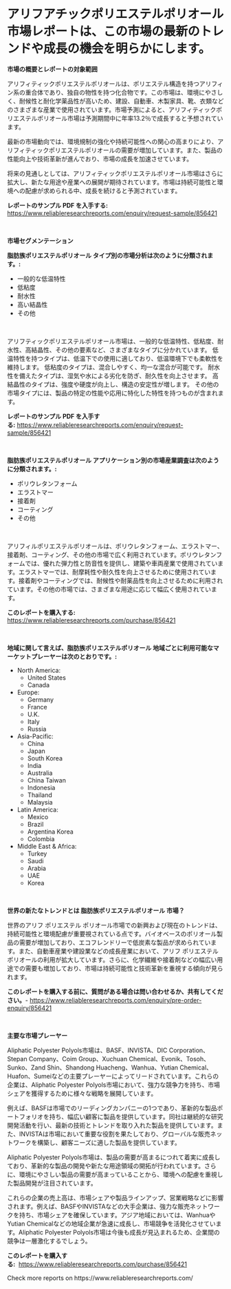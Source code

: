 <p><h1>アリフアチックポリエステルポリオール市場レポートは、この市場の最新のトレンドや成長の機会を明らかにします。</h1></p><p><strong>市場の概要とレポートの対象範囲</strong></p>
<p><p>アリフィティックポリエステルポリオールは、ポリエステル構造を持つアリフィン系の重合体であり、独自の物性を持つ化合物です。この市場は、環境にやさしく、耐候性と耐化学薬品性が高いため、建設、自動車、木製家具、靴、衣類などのさまざまな産業で使用されています。市場予測によると、アリフィティックポリエステルポリオール市場は予測期間中に年率13.2％で成長すると予想されています。</p><p>最新の市場動向では、環境規制の強化や持続可能性への関心の高まりにより、アリフィティックポリエステルポリオールの需要が増加しています。また、製品の性能向上や技術革新が進んでおり、市場の成長を加速させています。</p><p>将来の見通しとしては、アリフィティックポリエステルポリオール市場はさらに拡大し、新たな用途や産業への展開が期待されています。市場は持続可能性と環境への配慮が求められる中、成長を続けると予測されています。</p></p>
<p><strong>レポートのサンプル PDF を入手する:</strong> <a href="https://www.reliableresearchreports.com/enquiry/request-sample/856421">https://www.reliableresearchreports.com/enquiry/request-sample/856421</a></p>
<p>&nbsp;</p>
<p><strong>市場セグメンテーション</strong></p>
<p><strong>脂肪族ポリエステルポリオール タイプ別の市場分析は次のように分類されます。:</strong></p>
<p><ul><li>一般的な低温特性</li><li>低粘度</li><li>耐水性</li><li>高い結晶性</li><li>その他</li></ul></p>
<p>&nbsp;</p>
<p><p>アリフティックポリエステルポリオール市場は、一般的な低温特性、低粘度、耐水性、高結晶性、その他の要素など、さまざまなタイプに分かれています。 低温特性を持つタイプは、低温下での使用に適しており、低温環境下でも柔軟性を維持します。 低粘度のタイプは、混合しやすく、均一な混合が可能です。 耐水性を備えたタイプは、湿気や水による劣化を防ぎ、耐久性を向上させます。 高結晶性のタイプは、強度や硬度が向上し、構造の安定性が増します。 その他の市場タイプには、製品の特定の性能や応用に特化した特性を持つものが含まれます。</p></p>
<p><strong>レポートのサンプル PDF を入手する:</strong>&nbsp;<a href="https://www.reliableresearchreports.com/enquiry/request-sample/856421">https://www.reliableresearchreports.com/enquiry/request-sample/856421</a></p>
<p>&nbsp;</p>
<p><strong> 脂肪族ポリエステルポリオール アプリケーション別の市場産業調査は次のように分類されます。:</strong></p>
<p><ul><li>ポリウレタンフォーム</li><li>エラストマー</li><li>接着剤</li><li>コーティング</li><li>その他</li></ul></p>
<p>&nbsp;</p>
<p><p>アリフィルポリエステルポリオールは、ポリウレタンフォーム、エラストマー、接着剤、コーティング、その他の市場で広く利用されています。ポリウレタンフォームでは、優れた弾力性と防音性を提供し、建築や車両産業で使用されています。エラストマーでは、耐摩耗性や耐久性を向上させるために使用されています。接着剤やコーティングでは、耐候性や耐薬品性を向上させるために利用されています。その他の市場では、さまざまな用途に応じて幅広く使用されています。</p></p>
<p><strong>このレポートを購入する:</strong>&nbsp; <a href="https://www.reliableresearchreports.com/purchase/856421">https://www.reliableresearchreports.com/purchase/856421</a></p>
<p>&nbsp;</p>
<p><strong>地域に関して言えば、脂肪族ポリエステルポリオール 地域ごとに利用可能なマーケットプレーヤーは次のとおりです。:</strong></p>
<p><ul>
    <li>
        North America:
        <ul>
            <li>United States</li>
            <li>Canada</li>
        </ul>
    </li>
    <li>
        Europe:
        <ul>
            <li>Germany</li>
            <li>France</li>
            <li>U.K.</li>
            <li>Italy</li>
            <li>Russia</li>
        </ul>
    </li>
    <li>
        Asia-Pacific:
        <ul>
            <li>China</li>
            <li>Japan</li>
            <li>South Korea</li>
            <li>India</li>
            <li>Australia</li>
            <li>China Taiwan</li>
            <li>Indonesia</li>
            <li>Thailand</li>
            <li>Malaysia</li>
        </ul>
    </li>
    <li>
        Latin America:
        <ul>
            <li>Mexico</li>
            <li>Brazil</li>
            <li>Argentina Korea</li>
            <li>Colombia</li>
        </ul>
    </li>
    <li>
        Middle East & Africa:
        <ul>
            <li>Turkey</li>
            <li>Saudi</li>
            <li>Arabia</li>
            <li>UAE</li>
            <li>Korea</li>
        </ul>
    </li>
    </ul></p>
<p>&nbsp;</p>
<p><strong>世界の新たなトレンドとは 脂肪族ポリエステルポリオール 市場？</strong></p>
<p><p>世界のアリフ ポリエステル ポリオール市場での新興および現在のトレンドは、持続可能性と環境配慮が重要視されている点です。バイオベースのポリオール製品の需要が増加しており、エコフレンドリーで低炭素な製品が求められています。また、自動車産業や建設業などの成長産業において、アリフ ポリエステル ポリオールの利用が拡大しています。さらに、化学繊維や接着剤などの幅広い用途での需要も増加しており、市場は持続可能性と技術革新を重視する傾向が見られます。</p></p>
<p><strong>このレポートを購入する前に、質問がある場合は問い合わせるか、共有してください。</strong>- <a href="https://www.reliableresearchreports.com/enquiry/pre-order-enquiry/856421">https://www.reliableresearchreports.com/enquiry/pre-order-enquiry/856421</a></p>
<p>&nbsp;</p>
<p><strong>主要な市場プレーヤー</strong></p>
<p><p>Aliphatic Polyester Polyols市場は、BASF、INVISTA、DIC Corporation、Stepan Company、Coim Group、Xuchuan Chemical、Evonik、Tosoh、Sunko、Zand Shin、Shandong Huacheng、Wanhua、Yutian Chemical、Huafon、Sumeiなどの主要プレーヤーによってリードされています。これらの企業は、Aliphatic Polyester Polyols市場において、強力な競争力を持ち、市場シェアを獲得するために様々な戦略を展開しています。</p><p>例えば、BASFは市場でのリーディングカンパニーの1つであり、革新的な製品ポートフォリオを持ち、幅広い顧客に製品を提供しています。同社は継続的な研究開発活動を行い、最新の技術とトレンドを取り入れた製品を提供しています。また、INVISTAは市場において重要な役割を果たしており、グローバルな販売ネットワークを構築し、顧客ニーズに適した製品を提供しています。</p><p>Aliphatic Polyester Polyols市場は、製品の需要が高まるにつれて着実に成長しており、革新的な製品の開発や新たな用途領域の開拓が行われています。さらに、環境にやさしい製品の需要が高まっていることから、環境への配慮を重視した製品開発が注目されています。</p><p>これらの企業の売上高は、市場シェアや製品ラインアップ、営業戦略などに影響されます。例えば、BASFやINVISTAなどの大手企業は、強力な販売ネットワークを持ち、市場シェアを確保しています。アジア地域においては、WanhuaやYutian Chemicalなどの地域企業が急速に成長し、市場競争を活発化させています。Aliphatic Polyester Polyols市場は今後も成長が見込まれるため、企業間の競争は一層激化するでしょう。</p></p>
<p><strong>このレポートを購入する:</strong>&nbsp;&nbsp;<a href="https://www.reliableresearchreports.com/purchase/856421">https://www.reliableresearchreports.com/purchase/856421</a></p>
<p>Check more reports on https://www.reliableresearchreports.com/</p>